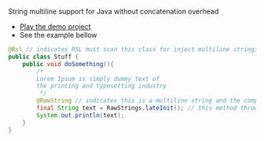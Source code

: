 String multiline support for Java without concatenation overhead 

* [Play the demo project](https://github.com/mageddo/mageddo-projects/tree/master/raw-string-literals-demo)
* See the example bellow


```java
@Rsl // indicates RSL must scan this class for inject multiline strings
public class Stuff {
	public void doSomething(){
		/*
		Lorem Ipsum is simply dummy text of 
		the printing and typesetting industry
		 */
		@RawString // indicates this is a multiline string and the compiler must inject it
		final String text = RawStrings.lateInit(); // this method throws an exception if called  then it ensures RSL is working
		System.out.println(text);
	}
}
```
